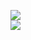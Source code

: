 [![](https://img.shields.io/badge/Made%20With-Github%20Spray-lightgrey.svg?style=for-the-badge&logo=github)](https://github.com/Annihil/github-spray#8459)  
[![](https://i.imgur.com/2DrTn0Z.gif)](https://github.com/Annihil/github-spray)